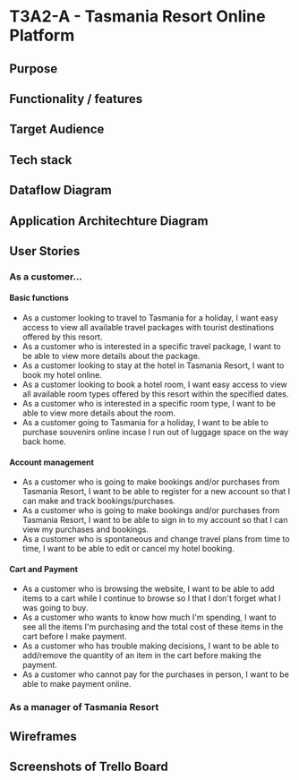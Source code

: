 # T3A2-A - Tasmania Resort Online Platform

## Purpose

## Functionality / features

## Target Audience

## Tech stack

## Dataflow Diagram

## Application Architechture Diagram

## User Stories

### As a customer...

#### Basic functions

- As a customer looking to travel to Tasmania for a holiday, I want easy access to view all available travel packages with tourist destinations offered by this resort.
- As a customer who is interested in a specific travel package, I want to be able to view more details about the package.
- As a customer looking to stay at the hotel in Tasmania Resort, I want to book my hotel online.
- As a customer looking to book a hotel room, I want easy access to view all available room types offered by this resort within the specified dates.
- As a customer who is interested in a specific room type, I want to be able to view more details about the room.
- As a customer going to Tasmania for a holiday, I want to be able to purchase souvenirs online incase I run out of luggage space on the way back home.

#### Account management

- As a customer who is going to make bookings and/or purchases from Tasmania Resort, I want to be able to register for a new account so that I can make and track bookings/purchases.
- As a customer who is going to make bookings and/or purchases from Tasmania Resort, I want to be able to sign in to my account so that I can view my purchases and bookings.
- As a customer who is spontaneous and change travel plans from time to time, I want to be able to edit or cancel my hotel booking.

#### Cart and Payment

- As a customer who is browsing the website, I want to be able to add items to a cart while I continue to browse so I that I don't forget what I was going to buy.
- As a customer who wants to know how much I'm spending, I want to see all the items I'm purchasing and the total cost of these items in the cart before I make payment.
- As a customer who has trouble making decisions, I want to be able to add/remove the quantity of an item in the cart before making the payment.
- As a customer who cannot pay for the purchases in person, I want to be able to make payment online.

### As a manager of Tasmania Resort

## Wireframes

## Screenshots of Trello Board
